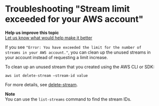 # Troubleshooting "Stream limit exceeded for your AWS account"<a name="ota-troubleshooting-stream-limit"></a>

**Help us improve this topic**  
 [Let us know what would help make it better](https://docs.aws.amazon.com/forms/aws-doc-feedback?hidden_service_name=IoT%20Docs&topic_url=http://docs.aws.amazon.com/en_us/iot/latest/developerguide/ota-troubleshooting-stream-limit.html) 

If you see `"Error: You have exceeded the limit for the number of streams in your AWS account."`, you can clean up the unused streams in your account instead of requesting a limit increase\.

To clean up an unused stream that you created using the AWS CLI or SDK:

```
aws iot delete-stream –stream-id value
```

For more details, see [delete\-stream](https://docs.aws.amazon.com/cli/latest/reference/iot/delete-stream.html)\.

**Note**  
You can use the `list-streams` command to find the stream IDs\.